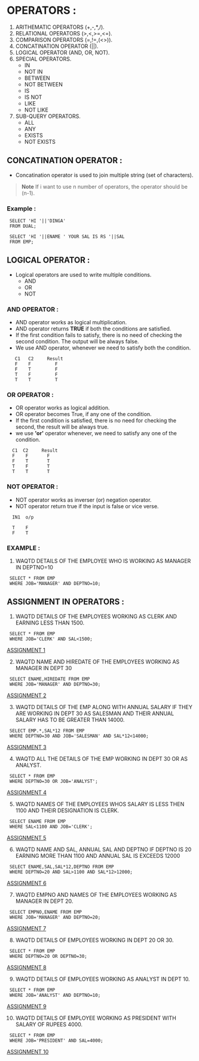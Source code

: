 # OPERATORS :

1. ARITHEMATIC OPERATORS (+,-,*,/).
2. RELATIONAL OPERATORS (>,<,>=,<=).
3. COMPARISON OPERATORS (=,!=,(<>)).
4. CONCATINATION OPERATOR (||).
5. LOGICAL OPERATOR (AND, OR, NOT).
6. SPECIAL OPERATORS.
    * IN
    * NOT IN
    * BETWEEN
    * NOT BETWEEN
    * IS
    * IS NOT
    * LIKE
    * NOT LIKE
7. SUB-QUERY OPERATORS.
    * ALL
    * ANY
    * EXISTS
    * NOT EXISTS

## CONCATINATION OPERATOR :

- Concatination operator is used to join multiple string (set of characters).

>**Note**
>If i want to use n number of operators, the operator should be (n-1).

### Example :

```
 SELECT 'HI '||'DINGA'
 FROM DUAL;
```

```
 SELECT 'HI '||ENAME ' YOUR SAL IS RS '||SAL
 FROM EMP;
```

## LOGICAL OPERATOR :

- Logical operators are used to write multiple conditions.
    * AND
    * OR
    * NOT

### AND OPERATOR :

- AND operator works as logical multiplication.
- AND operator returns **TRUE** if both the conditions are satisfied.
- If the first condition fails to satisfy, there is no need of checking the second condition. The output will be always false.
- We use AND operator, whenever we need to satisfy both the condition.

```
   C1   C2     Result
   F    F         F
   F    T         F
   T    F         F
   T    T         T
```

### OR OPERATOR :

- OR operator works as logical addition.
- OR operator becomes True, if any one of the condition.
- If the first condition is satisfied, there is no need for checking the second, the result will be always true.
- we use **'or'** operator whenever, we need to satisfy any one of the condition.

```
  C1  C2     Result
  F    F       F
  F    T       T
  T    F       T
  T    T       T
```

### NOT OPERATOR :

- NOT operator works as inverser (or) negation operator.
- NOT operator return true if the input is false or vice verse.

```
  IN1  o/p

  T    F
  F    T
```

### EXAMPLE :
 
1. WAQTD DETAILS OF THE EMPLOYEE WHO IS WORKING AS MANAGER IN DEPTNO=10

```
 SELECT * FROM EMP
 WHERE JOB='MANAGER' AND DEPTNO=10;
```

## ASSIGNMENT IN OPERATORS :

1. WAQTD DETAILS OF THE EMPLOYEES WORKING AS CLERK AND EARNING LESS THAN 1500.

```
 SELECT * FROM EMP
 WHERE JOB='CLERK' AND SAL<1500;
```
[ASSIGNMENT 1](https://drive.google.com/file/d/1EEsurPSqCIW0ZHJPvQc9rExVdMP5LCX-/view?usp=share_link)

2. WAQTD NAME AND HIREDATE OF THE EMPLOYEES WORKING AS MANAGER IN DEPT 30

```
 SELECT ENAME,HIREDATE FROM EMP
 WHERE JOB='MANAGER' AND DEPTNO=30;
```
[ASSIGNMENT 2](https://drive.google.com/file/d/1Klk5Re2R1a4Fs8jStc1v8MQA1TVnL5GD/view?usp=share_link)

3. WAQTD DETAILS OF THE EMP ALONG WITH ANNUAL SALARY IF THEY ARE WORKING IN DEPT 30 AS SALESMAN AND THEIR ANNUAL SALARY HAS TO BE GREATER THAN 14000.

```
 SELECT EMP.*,SAL*12 FROM EMP
 WHERE DEPTNO=30 AND JOB='SALESMAN' AND SAL*12<14000;
```

[ASSIGNMENT 3](https://drive.google.com/file/d/10B8ndjBCDlwoSBRqDMLX7tJkhOONb2m9/view?usp=share_link)

4. WAQTD ALL THE DETAILS OF THE EMP WORKING IN DEPT 30 OR AS ANALYST.

```
 SELECT * FROM EMP
 WHERE DEPTNO=30 OR JOB='ANALYST';
```
[ASSIGNMENT 4](https://drive.google.com/file/d/19NCU1PpR8fz_n5yHRDjoY2jKDEU6TWNT/view?usp=share_link)

5. WAQTD NAMES OF THE EMPLOYEES WHOS SALARY IS LESS THEN 1100 AND THEIR DESIGNATION IS CLERK.

```
 SELECT ENAME FROM EMP
 WHERE SAL<1100 AND JOB='CLERK';
```
[ASSIGNMENT 5](https://drive.google.com/file/d/1Gg0D9ikFFh_a7vrFjQQw_lTDqU1Hs-wu/view?usp=share_link)

6. WAQTD NAME AND SAL, ANNUAL SAL AND DEPTNO IF DEPTNO IS 20 EARNING MORE THAN 1100 AND ANNUAL SAL IS EXCEEDS 12000

```
 SELECT ENAME,SAL,SAL*12,DEPTNO FROM EMP
 WHERE DEPTNO=20 AND SAL>1100 AND SAL*12>12000;
```
[ASSIGNMENT 6](https://drive.google.com/file/d/1AVUWzlaEJ_fz3mg8Gm-mCJtTekPuCg7Z/view?usp=share_link)

7. WAQTD EMPNO AND NAMES OF THE EMPLOYEES WORKING AS MANAGER IN DEPT 20.

```
 SELECT EMPNO,ENAME FROM EMP
 WHERE JOB='MANAGER' AND DEPTNO=20;
```
[ASSIGNMENT 7](https://drive.google.com/file/d/1c0rQttov8kGw-OGKgsY22ZDaTStihQYD/view?usp=share_link)

8. WAQTD DETAILS OF EMPLOYEES WORKING IN DEPT 20 OR 30.

```
 SELECT * FROM EMP
 WHERE DEPTNO=20 OR DEPTNO=30;
```

[ASSIGNMENT 8](https://drive.google.com/file/d/1TTmTzDoWH9CSwOPY4Bbu6gWupWBa6-Gr/view?usp=share_link)

9. WAQTD DETAILS OF EMPLOYEES WORKING AS ANALYST IN DEPT 10.

```
 SELECT * FROM EMP
 WHERE JOB='ANALYST' AND DEPTNO=10;
```
[ASSIGNMENT 9](https://drive.google.com/file/d/1O0frRr_64hV06OlFSJnJhNJW3pVMiU2r/view?usp=share_link)

10. WAQTD DETAILS OF EMPLOYEE WORKING AS PRESIDENT WITH SALARY OF RUPEES 4000.

```
 SELECT * FROM EMP
 WHERE JOB='PRESIDENT' AND SAL=4000;
```
[ASSIGNMENT 10](https://drive.google.com/file/d/1yNJmAVvhKbnK89nGp0DddxQAg0KQfD6V/view?usp=share_link)